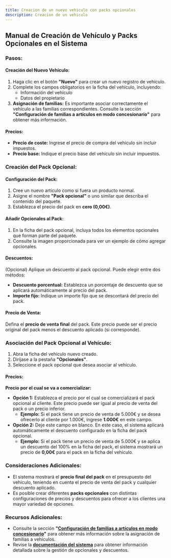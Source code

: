 ```yaml
---
title: Creacion de un nuevo vehiculo con packs opcionales
description: Creacion de un vehiculo
---
```


## Manual de Creación de Vehículo y Packs Opcionales en el Sistema

### Pasos:

#### Creación del Nuevo Vehículo:
1. Haga clic en el botón **"Nuevo"** para crear un nuevo registro de vehículo.
2. Complete los campos obligatorios en la ficha del vehículo, incluyendo:
   - Información del vehículo
   - Datos del propietario
3. **Asignación de familias:** Es importante asociar correctamente el vehículo a las familias correspondientes. Consulte la sección **"Configuración de familias a artículos en modo concesionario"** para obtener más información.

#### Precios:
- **Precio de coste:** Ingrese el precio de compra del vehículo sin incluir impuestos.
- **Precio base:** Indique el precio base del vehículo sin incluir impuestos.

### Creación del Pack Opcional:

#### Configuración del Pack:
1. Cree un nuevo artículo como si fuera un producto normal.
2. Asigne el nombre **"Pack opcional"** o uno similar que describa el contenido del paquete.
3. Establezca el precio del pack en **cero (0,00€)**.

#### Añadir Opcionales al Pack:
1. En la ficha del pack opcional, incluya todos los elementos opcionales que forman parte del paquete.
2. Consulte la imagen proporcionada para ver un ejemplo de cómo agregar opcionales.

#### Descuentos:
(Opcional) Aplique un descuento al pack opcional. Puede elegir entre dos métodos:
- **Descuento porcentual:** Establezca un porcentaje de descuento que se aplicará automáticamente al precio del pack.
- **Importe fijo:** Indique un importe fijo que se descontará del precio del pack.

#### Precio de Venta:
Defina el **precio de venta final** del pack. Este precio puede ser el precio original del pack menos el descuento aplicado (si corresponde).

### Asociación del Pack Opcional al Vehículo:
1. Abra la ficha del vehículo nuevo creado.
2. Diríjase a la pestaña **"Opcionales"**.
3. Seleccione el pack opcional que desea asociar al vehículo.

#### Precios:

**Precio por el cual se va a comercializar:**
- **Opción 1:** Establezca el precio por el cual se comercializará el pack opcional al cliente. Este precio puede ser igual al precio de venta del pack o un precio inferior.
  - **Ejemplo:** Si el pack tiene un precio de venta de 5.000€ y se desea ofrecerlo al cliente por 1.000€, ingrese **1.000€** en este campo.
- **Opción 2:** Deje este campo en blanco. En este caso, el sistema aplicará automáticamente el descuento configurado en la ficha del pack opcional.
  - **Ejemplo:** Si el pack tiene un precio de venta de 5.000€ y se aplica un descuento del 100% en la ficha del pack, el sistema mostrará un precio de **0,00€** para el pack en la ficha del vehículo.

### Consideraciones Adicionales:
- El sistema mostrará el **precio final del pack** en el presupuesto del vehículo, teniendo en cuenta el precio de venta del pack y cualquier descuento aplicado.
- Es posible crear diferentes **packs opcionales** con distintas configuraciones de precios y descuentos para ofrecer a los clientes una mayor variedad de opciones.

### Recursos Adicionales:
- Consulte la sección **"[Configuración de familias a artículos en modo concesionario](#)"** para obtener más información sobre la asignación de familias a vehículos.
- Revise la **[documentación del sistema](#)** para obtener información detallada sobre la gestión de opcionales y descuentos.


